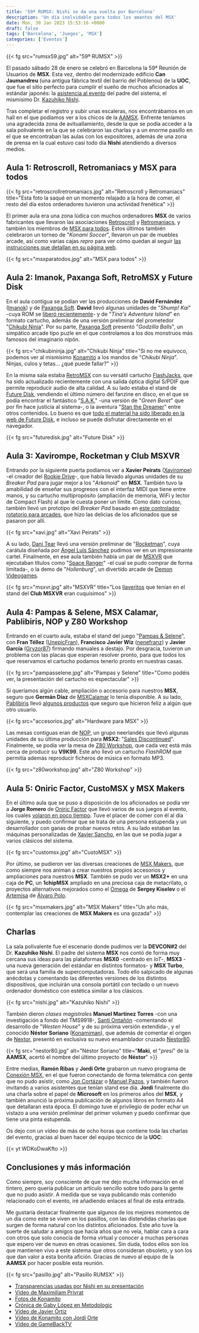 ```yaml
---
title: '59ª RUMSX: Nishi se da una vuelta por Barcelona'
description: 'Un día inolvidable para todos los amantes del MSX'
date: Mon, 30 Jan 2023 15:53:16 +0000
draft: false
tags: ['Barcelona', 'Juegos', 'MSX']
categories: ['Eventos']
---
```


{{< fg src="rumsx59.jpg" alt="59ª RUMSX" >}}

El pasado sábado 28 de enero se celebró en Barcelona la 59ª Reunión de Usuarios de **MSX**. Esta vez, dentro del modernizado edificio **Can Jaumandreu** (una antigua fábrica textil del barrio del Poblenou) de la **UOC**, que fue el sitio perfecto para cumplir el sueño de muchos aficionados al estándar japonés: la [asistencia al evento](https://www.uoc.edu/portal/es/news/actualitat/2023/014-kazuhiko-nishi-microordenador-domestico.html) del padre del sistema, el mismísimo Dr. [Kazuhiko Nishi](https://twitter.com/nishikazuhiko).

Tras completar el registro y subir unas escaleras, nos encontrábamos en un hall en el que podíamos ver a los chicos de la [AAMSX](https://www.aamsx.com/). Enfrente teníamos una agradecida zona de avituallamiento, desde la que se podía acceder a la sala polivalente en la que se celebraron las charlas y a un enorme pasillo en el que se encontraban las aulas con los expositores, además de una zona de prensa en la cual estuvo casi todo día **Nishi** atendiendo a diversos medios.

## Aula 1: Retroscroll, Retromaniacs y MSX para todos

{{< fg src="retroscrollretromaniacs.jpg" alt="Retroscroll y Retromaniacs" title="Esta foto la saqué en un momento relajado a la hora de comer, el resto del día estos ordenadores tuvieron una actividad frenética" >}}

El primer aula era una zona lúdica con muchos ordenadores **MSX** de varios fabricantes que llevaron las asociaciones [Retroscroll](http://retroscroll.cat/) y [Retromaniacs](https://retromaniacs.es/), y también los miembros de [MSX para todos](https://msxpt.es/). Estos últimos también celebraron un torneo de "_Konami Soccer_", llevaron un par de muebles arcade, así como varias cajas _repro_ para ver cómo quedan al seguir [las instrucciones que detallan en su página web](https://msxpt.es/page5.html).

{{< fg src="msxparatodos.jpg" alt="MSX para todos" >}}

## Aula 2: Imanok, Paxanga Soft, RetroMSX y Future Disk

En el aula contigua se podían ver las producciones de **David Fernández** ([Imanok](http://imanok.msxblue.com/)) y de [Paxanga Soft](http://paxangasoft.retroinvaders.com/). **David** llevó algunas unidades de "_Shump! Kai_" -cuya ROM se [liberó recientemente](https://twitter.com/ImanokMSX/status/1607393844936728581)\- y de "_Tina's Adventure Island_" en formato cartucho, además de una versión preliminar del prometedor "[Chikubi Ninja](https://www.youtube.com/watch?v=qQFIZFXihKQ)". Por su parte, [Paxanga Soft](https://twitter.com/Paxanga_Soft) presentó "_Godzilla Balls_", un simpático arcade tipo puzle en el que controlamos a los dos monstruos más famosos del imaginario nipón.

{{< fg src="chikubininja.jpg" alt="Chikubi Ninja" title="Si no me equivoco, podemos ver al mismísimo [Konamito](https://twitter.com/Konamito) a los mandos de \"_Chikubi Ninja_\". Ninjas, culos y tetas... ¿qué puede fallar?" >}}

En la misma sala estaba [RetroMSX](https://www.retromsx.com/) con su versátil cartucho [FlashJacks](https://www.retromsx.com/flashjacks-spec/), que ha sido actualizado recientemente con una salida óptica digital S/PDIF que permite reproducir audio de alta calidad. A su lado estaba el stand de [Future Disk](http://www.futuredisk.nl/), vendiendo el último número del fanzine en disco, en el que se podía encontrar el fantástico "[S.A.K.](https://msxgamesworld.com/software.php?id=6723)" -una versión de "_Green Beret_" que por fin hace justicia al sistema-, o la aventura "[Stan the Dreamer](https://jamque.itch.io/stan-the-dreamer-msx2)" entre otros contenidos. Lo bueno es que [todo el material ha sido liberado en la web de Future Disk](http://www.futuredisk.nl/fd47.php), e incluso se puede disfrutar directamente en el navegador.

{{< fg src="futuredisk.jpg" alt="Future Disk" >}}

## Aula 3: Xavirompe, Rocketman y Club MSXVR

Entrando por la siguiente puerta podíamos ver a **Xavier Peirats** ([Xavirompe](https://twitter.com/Xavirompe)) -el creador del [Rookie Drive](http://rookiedrive.com/)\-, que había llevado algunas unidades de su _Breaker Pad_ para jugar mejor a los "_Arkanoid_" en **MSX**. También tuvo la amabilidad de enseñar sus progresos con el interfaz MIDI que tiene entre manos, y su cartucho multipropósito (ampliación de memoria, WiFi y lector de Compact Flash) al que le cuesta poner un límite. Como dato curioso, también llevó un prototipo del _Breaker Pad_ basado en [este controlador rotatorio para arcades](https://es.aliexpress.com/item/1005001309430437.html), que hizo las delicias de los aficionados que se pasaron por allí.

{{< fg src="xavi.jpg" alt="Xavi Peirats" >}}

A su lado, [Dani Tear](http://dmsx.es/) llevó una versión preliminar de "[Rocketman](https://www.youtube.com/watch?v=mh_DUzUS6OU)", cuya carátula diseñada por [Ángel Luis Sánchez](https://twitter.com/ngeluisanchez) pudimos ver en un impresionante cartel. Finalmente, en ese aula también había un par de [MSXVR](https://msxvr.com/) que ejecutaban títulos como "[Space Ranger](https://msxvr.com/tienda/space-ranger/)" -el cual se pudo comprar de forma limitada-, o la demo de "_Hollenburg_", un divertido arcade de [Demon Videogames](http://demonvideogames.blogspot.com/).

{{< fg src="msxvr.jpg" alt="MSXVR" title="Los [llaveritos](https://twitter.com/julio14121973/status/1618976965821890560) que tenían en el stand del **Club MSXVR** eran cuquísimos" >}}

## Aula 4: Pampas & Selene, MSX Calamar, Pablibiris, NOP y Z80 Workshop

Entrando en el cuarto aula, estaba el stand del juego "[Pampas & Selene](http://unepicfran.com/sp/msx_pampas.html)", con **Fran Téllez** ([UnepicFran](https://twitter.com/unepic_fran)), **Francisco Javier Wiz** ([nenefranz](https://twitter.com/nenefranz)) y **Javier García** ([Gryzor87](https://twitter.com/Gryzor87)) firmando manuales a destajo. Por desgracia, tuvieron un problema con las placas que esperan resolver pronto, para que todos los que reservamos el cartucho podamos tenerlo pronto en nuestras casas.

{{< fg src="pampasselene.jpg" alt="Pampas y Selene" title="Como podéis ver, la presentación del cartucho es espectacular" >}}

Si queríamos algún cable, ampliación o accesorio para nuestros **MSX**, seguro que **Germán Díaz** de [MSXCalamar](http://msxcalamar.com/) lo tenía disponible. A su lado, [Pablibiris](https://twitter.com/Pablibiriss) llevó [algunos productos](https://twitter.com/Pablibiriss/status/1605248923026825218) que seguro que hicieron feliz a algún que otro usuario.

{{< fg src="accesorios.jpg" alt="Hardware para MSX" >}}

Las mesas contiguas eran de [NOP](https://www.nopmsx.nl/), un grupo neerlandés que llevó algunas unidades de su última producción para **MSX2**: "[Sales Discontinued](https://nopmsx.nl/sales-discontinued/)". Finalmente, se podía ver la mesa de [Z80 Workshop](https://z80workshop.com/), que cada vez está más cerca de producir su **V9K99**. Este año llevó un cartucho _FlashROM_ que permitía además reproducir ficheros de música en formato MP3.

{{< fg src="z80workshop.jpg" alt="Z80 Workshop" >}}

## Aula 5: Oniric Factor, CustoMSX y MSX Makers

En el último aula que se puso a disposición de los aficionados se podía ver a **Jorge Romero** de [Oniric Factor](http://www.oniric-factor.com/) que llevó varios de sus juegos al evento, los cuales [volaron en poco tiempo](https://twitter.com/OniricFactor/status/1619436580107857920). Tuve el placer de comer con él al día siguiente, y puedo confirmar que se trata de una persona estupenda y un desarrollador con ganas de probar nuevos retos. A su lado estaban las máquinas personalizadas de [Xavier Sancho](https://twitter.com/MrAivalahostia), en las que se podía jugar a varios clásicos del sistema.

{{< fg src="customsx.jpg" alt="CustoMSX" >}}

Por último, se pudieron ver las diversas creaciones de [MSX Makers](https://msxmakers.design.blog/), que como siempre nos animan a crear nuestros propios accesorios y ampliaciones para nuestros **MSX**. También se pudo ver un **MSX2+** en una caja de **PC**, un **1chipMSX** ampliado en una preciosa caja de metacrilato, o proyectos alternativos mejorados como el [Omega](https://github.com/skiselev/omega/) de **Sergey Kiselev** o el [Artemisa](https://twitter.com/artemisamsx) de [Álvaro Polo](https://twitter.com/apolovald).

{{< fg src="msxmakers.jpg" alt="MSX Makers" title="Un año más, contemplar las creaciones de **MSX Makers** es una gozada" >}}

## Charlas

La sala polivalente fue el escenario donde pudimos ver la **DEVCON#2** del Dr. **Kazuhiko Nishi**. El padre del sistema **MSX** nos contó de forma muy cercana sus ideas para las plataformas **MSX0** -centrado en _IoT_\-, **MSX3** -una nueva generación del estándar en distintos formatos- y **MSX Turbo**, que será una familia de supercomputadoras. Todo ello salpicado de algunas anécdotas y comentando las diferentes versiones de los distintos dispositivos, que incluirán una consola portátil con teclado o un nuevo ordenador doméstico con estética similar a los clásicos.

{{< fg src="nishi.jpg" alt="Kazuhiko Nishi" >}}

También dieron _clases magistrales_ **Manuel Martínez Torres** -con una investigación a fondo del TMS9918-, [Santi Ontañón](https://twitter.com/santiontanonmsx/) -comentando el desarrollo de "_Westen House_" y de su próxima versión extendida-, y el conocido **Néstor Soriano** ([Konamiman](https://twitter.com/konamiman_en)), que además de comentar el origen de [Nextor](https://github.com/Konamiman/Nextor), presentó en exclusiva su nuevo ensamblador cruzado [Nestor80](https://github.com/Konamiman/Nestor80).

{{< fg src="nestor80.jpg" alt="Néstor Soriano" title="**Maki**, el \"_presi_\" de la **AAMSX**, acertó el nombre del último proyecto de **Néstor**" >}}

Entre medias, **Ramón Ribas** y **Jordi Orte** grabaron un nuevo programa de [Conexión MSX](https://www.conexionmsx.com/), en el que fueron conectando de forma telemática con gente que no pudo asistir, como [Jon Cortázar](/entrevista-a-jon-cortazar-de-relevo-videogames/) o [Manuel Pazos](/entrevista-a-manuel-pazos-programador-y-figura-clave-de-la-escena-del-msx/), y también fueron invitando a varios asistentes que tenían stand ese día. **Jordi** finalmente dio una charla sobre el papel de **Microsoft** en los primeros años del **MSX**, y también anunció la próxima publicación de algunos libros en formato A4 que detallaran esta época. El domingo tuve el privilegio de poder echar un vistazo a una versión preliminar del primer volumen y puedo confirmar que tiene una pinta estupenda.

Os dejo con un vídeo de más de ocho horas que contiene toda las charlas del evento, gracias al buen hacer del equipo técnico de la **UOC**:

{{< yt WDKoDwaKfto >}}

## Conclusiones y más información

Como siempre, soy consciente de que me dejo mucha información en el tintero, pero quería publicar un artículo sencillo sobre todo para la gente que no pudo asistir. A medida que se vaya publicando más contenido relacionado con el evento, iré añadiendo enlaces al final de esta entrada.

Me gustaría destacar finalmente que algunos de los mejores momentos de un día como este se viven en los pasillos, con las distendidas charlas que surgen de forma natural con los distintos aficionados. Este año tuve la suerte de saludar a amigos que hacía años que no veía, hablar cara a cara con otros que solo conocía de forma virtual y conocer a muchas personas que espero ver de nuevo en otras ocasiones. Sin duda, todos ellos son los que mantienen vivo a este sistema que otros consideran obsoleto, y son los que dan valor a esta bonita afición. Gracias de nuevo al equipo de la **AAMSX** por hacer posible esta reunión.

{{< fg src="pasillo.jpg" alt="Pasillo RUMSX" >}}

*   [Transparencias usadas por Nishi en su presentación](https://blogs.uoc.edu/informatica/wp-content/uploads/sites/153/2023/02/MSX3rdGen-Spain-E2.pdf)
*   [Vídeo de Maximiliam Privrat](https://www.youtube.com/watch?v=kp7YrGmoZNI)
*   [Fotos de Konamito](https://www.msxblog.es/fotos-de-la-59a-ru-msx-de-barcelona/)
*   [Crónica de Gaby López en Metodologic](https://metodologic.net/2023/02/08/la-sagrada-familia/)
*   [Vídeo de Javier Órtiz](https://www.youtube.com/watch?v=acbla0q-jy4)
*   [Vídeo de Konamito con Jordi Orte](https://www.youtube.com/watch?v=v3QhqFbpppY)
*   [Vídeo de GameBackTV](https://www.youtube.com/watch?v=5y7JTCjpARY)